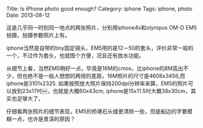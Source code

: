 Title: Is iPhone photo good enough?
Category: iphone
Tags: iphone, photo
Date: 2013-08-12


这是几乎同一时刻同一地点的两张照片，分别用iphone4s和olympus OM-D EM5拍摄，拍摄参数照片上有。

iphone当然是自带的tiny固定镜头，EM5用的是12－50的套头，评价非常一般的一个，不过作为套头，也就图个方便，况且还有放水功能。



从细节上看，当然EM5稍好一点，毕竟是16M的cmos，比iphone的8M高出不少，但也绝不是一般人想想的两倍的差距，16M照片的尺寸是4608x3456,而iphone是3101x2325. 如果按照放大照片保持200dpi分辨率来算，EM5的照片可以放到23x17吋￼，也就是大概60x43cm, iphone是15x11.5吋大概38x30cm，其实也足够大了。

仔细看两张照片的细节表现，EM5的桥墩石头缝更清除一些，但是船边的字要模糊一点，也许是景深的原因？


